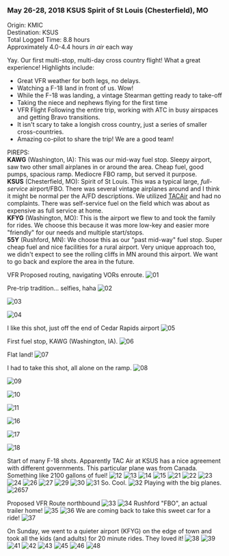 ### May 26-28, 2018 KSUS Spirit of St Louis (Chesterfield), MO

Origin: KMIC  
Destination: KSUS  
Total Logged Time: 8.8 hours  
Approximately 4.0-4.4 hours _in air_ each way  

Yay. Our first multi-stop, multi-day cross country flight! What a great
experience! Highlights include:
* Great VFR weather for both legs, no delays.
* Watching a F-18 land in front of us. Wow!
* While the F-18 was landing, a vintage Stearman getting ready to take-off
* Taking the niece and nephews flying for the first time   
* VFR Flight Following the entire trip, working with ATC in busy airspaces and
getting Bravo transitions.
* It isn't scary to take a longish cross country, just a series of smaller
cross-countries.
* Amazing co-pilot to share the trip! We are a good team!

PIREPS:  
**KAWG** (Washington, IA): This was our mid-way fuel stop. Sleepy airport, saw two
other small airplanes in or around the area. Cheap fuel, good pumps, spacious
ramp. Mediocre FBO ramp, but served it purpose.  
**KSUS** (Chesterfield, MO): Spirit of St Louis. This was a typical large,
_full-service_ airport/FBO. There was several vintage airplanes around and I
think it might be normal per the A/FD descriptions. We utilized
[TACAir](http://tacair.com/) and had no complaints. There was self-service fuel
on the field which was about as expensive as full service at home.  
**KFYG** (Washington, MO): This is the airport we flew to and took the family
for rides. We choose this because it was more low-key and easier more "friendly"
for our needs and multiple start/stops.  
**55Y** (Rushford, MN): We choose this as our "past mid-way" fuel stop. Super
cheap fuel and nice facilities for a rural airport. Very unique approach too,
we didn't expect to see the rolling cliffs in MN around this airport. We want to
go back and explore the area in the future.


VFR Proposed routing, navigating VORs enroute.
![01](https://s3.us-east-2.amazonaws.com/pireps.n2471u.com/20180528-kmic-ksus/IMG_01.jpeg)

Pre-trip tradition... selfies, haha
![02](https://s3.us-east-2.amazonaws.com/pireps.n2471u.com/20180528-kmic-ksus/IMG_02.jpeg)

![03](https://s3.us-east-2.amazonaws.com/pireps.n2471u.com/20180528-kmic-ksus/IMG_03.jpeg)

![04](https://s3.us-east-2.amazonaws.com/pireps.n2471u.com/20180528-kmic-ksus/IMG_04.jpeg)

I like this shot, just off the end of Cedar Rapids airport
![05](https://s3.us-east-2.amazonaws.com/pireps.n2471u.com/20180528-kmic-ksus/IMG_05.jpeg)

First fuel stop, KAWG (Washington, IA).
![06](https://s3.us-east-2.amazonaws.com/pireps.n2471u.com/20180528-kmic-ksus/IMG_06.jpeg)

Flat land!
![07](https://s3.us-east-2.amazonaws.com/pireps.n2471u.com/20180528-kmic-ksus/IMG_07.jpeg)

I had to take this shot, all alone on the ramp.
![08](https://s3.us-east-2.amazonaws.com/pireps.n2471u.com/20180528-kmic-ksus/IMG_08.jpeg)

![09](https://s3.us-east-2.amazonaws.com/pireps.n2471u.com/20180528-kmic-ksus/IMG_09.jpeg)

![10](https://s3.us-east-2.amazonaws.com/pireps.n2471u.com/20180528-kmic-ksus/IMG_010.jpeg)

![11](https://s3.us-east-2.amazonaws.com/pireps.n2471u.com/20180528-kmic-ksus/IMG_011.jpeg)

![16](https://s3.us-east-2.amazonaws.com/pireps.n2471u.com/20180528-kmic-ksus/IMG_016.jpeg)

![17](https://s3.us-east-2.amazonaws.com/pireps.n2471u.com/20180528-kmic-ksus/IMG_017.jpeg)

![18](https://s3.us-east-2.amazonaws.com/pireps.n2471u.com/20180528-kmic-ksus/IMG_018.jpeg)

Start of many F-18 shots. Apparently TAC Air at KSUS has a nice agreement with
different governments. This particular plane was from Canada. Something like
2100 gallons of fuel!
![12](https://s3.us-east-2.amazonaws.com/pireps.n2471u.com/20180528-kmic-ksus/IMG_012.jpeg)
![13](https://s3.us-east-2.amazonaws.com/pireps.n2471u.com/20180528-kmic-ksus/IMG_013.jpeg)
![14](https://s3.us-east-2.amazonaws.com/pireps.n2471u.com/20180528-kmic-ksus/IMG_014.jpeg)
![15](https://s3.us-east-2.amazonaws.com/pireps.n2471u.com/20180528-kmic-ksus/IMG_015.jpeg)
![21](https://s3.us-east-2.amazonaws.com/pireps.n2471u.com/20180528-kmic-ksus/IMG_021.jpeg)
![22](https://s3.us-east-2.amazonaws.com/pireps.n2471u.com/20180528-kmic-ksus/IMG_022.jpeg)
![23](https://s3.us-east-2.amazonaws.com/pireps.n2471u.com/20180528-kmic-ksus/IMG_023.jpeg)
![24](https://s3.us-east-2.amazonaws.com/pireps.n2471u.com/20180528-kmic-ksus/IMG_024.jpeg)
![26](https://s3.us-east-2.amazonaws.com/pireps.n2471u.com/20180528-kmic-ksus/IMG_026.jpeg)
![27](https://s3.us-east-2.amazonaws.com/pireps.n2471u.com/20180528-kmic-ksus/IMG_027.jpeg)
![29](https://s3.us-east-2.amazonaws.com/pireps.n2471u.com/20180528-kmic-ksus/IMG_029.jpeg)
![30](https://s3.us-east-2.amazonaws.com/pireps.n2471u.com/20180528-kmic-ksus/IMG_030.jpeg)
![31](https://s3.us-east-2.amazonaws.com/pireps.n2471u.com/20180528-kmic-ksus/IMG_031.jpeg)
So. Cool.
![32](https://s3.us-east-2.amazonaws.com/pireps.n2471u.com/20180528-kmic-ksus/IMG_032.jpeg)
Playing with the big planes.
![2657](https://s3.us-east-2.amazonaws.com/pireps.n2471u.com/20180528-kmic-ksus/IMG_2657.jpeg)

Proposed VFR Route northbound
![33](https://s3.us-east-2.amazonaws.com/pireps.n2471u.com/20180528-kmic-ksus/IMG_033.jpeg)
![34](https://s3.us-east-2.amazonaws.com/pireps.n2471u.com/20180528-kmic-ksus/IMG_034.jpeg)
Rushford "FBO", an actual trailer home!
![35](https://s3.us-east-2.amazonaws.com/pireps.n2471u.com/20180528-kmic-ksus/IMG_035.jpeg)
![36](https://s3.us-east-2.amazonaws.com/pireps.n2471u.com/20180528-kmic-ksus/IMG_036.jpeg)
We are coming back to take this sweet car for a ride!
![37](https://s3.us-east-2.amazonaws.com/pireps.n2471u.com/20180528-kmic-ksus/IMG_037.jpeg)

On Sunday, we went to a quieter airport (KFYG) on the edge of town and took all
the kids (and adults) for 20 minute rides. They loved it!
![38](https://s3.us-east-2.amazonaws.com/pireps.n2471u.com/20180528-kmic-ksus/IMG_038.jpeg)
![39](https://s3.us-east-2.amazonaws.com/pireps.n2471u.com/20180528-kmic-ksus/IMG_039.jpeg)
![41](https://s3.us-east-2.amazonaws.com/pireps.n2471u.com/20180528-kmic-ksus/IMG_041.jpeg)
![42](https://s3.us-east-2.amazonaws.com/pireps.n2471u.com/20180528-kmic-ksus/IMG_042.jpeg)
![43](https://s3.us-east-2.amazonaws.com/pireps.n2471u.com/20180528-kmic-ksus/IMG_043.jpeg)
![45](https://s3.us-east-2.amazonaws.com/pireps.n2471u.com/20180528-kmic-ksus/IMG_045.jpeg)
![46](https://s3.us-east-2.amazonaws.com/pireps.n2471u.com/20180528-kmic-ksus/IMG_046.jpeg)
![48](https://s3.us-east-2.amazonaws.com/pireps.n2471u.com/20180528-kmic-ksus/IMG_048.jpeg)
